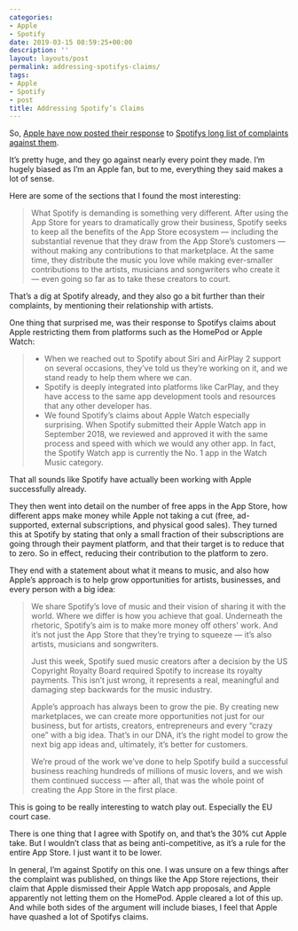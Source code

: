 ```yaml
---
categories:
- Apple
- Spotify
date: 2019-03-15 08:59:25+00:00
description: ''
layout: layouts/post
permalink: addressing-spotifys-claims/
tags:
- Apple
- Spotify
- post
title: Addressing Spotify’s Claims
---
```


<p>So, <a href="https://www.apple.com/uk/newsroom/2019/03/addressing-spotifys-claims/">Apple have now posted their response</a> to <a href="https://www.timetoplayfair.com">Spotifys long list of complaints against them</a>.</p>
<p>It&#8217;s pretty huge, and they go against nearly every point they made. I&#8217;m hugely biased as I&#8217;m an Apple fan, but to me, everything they said makes a lot of sense.</p>
<p>Here are some of the sections that I found the most interesting:</p>
<blockquote><p>What Spotify is demanding is something very different. After using the App Store for years to dramatically grow their business, Spotify seeks to keep all the benefits of the App Store ecosystem — including the substantial revenue that they draw from the App Store’s customers — without making any contributions to that marketplace. At the same time, they distribute the music you love while making ever-smaller contributions to the artists, musicians and songwriters who create it — even going so far as to take these creators to court.</p></blockquote>
<p>That&#8217;s a dig at Spotify already, and they also go a bit further than their complaints, by mentioning their relationship with artists.</p>
<p>One thing that surprised me, was their response to Spotifys claims about Apple restricting them from platforms such as the HomePod or Apple Watch:</p>
<blockquote>
<ul>
<li>When we reached out to Spotify about Siri and AirPlay 2 support on several occasions, they’ve told us they’re working on it, and we stand ready to help them where we can.</li>
<li>Spotify is deeply integrated into platforms like CarPlay, and they have access to the same app development tools and resources that any other developer has.</li>
<li>We found Spotify’s claims about Apple Watch especially surprising. When Spotify submitted their Apple Watch app in September 2018, we reviewed and approved it with the same process and speed with which we would any other app. In fact, the Spotify Watch app is currently the No. 1 app in the Watch Music category.</li>
</ul>
</blockquote>
<p>That all sounds like Spotify have actually been working with Apple successfully already.</p>
<p>They then went into detail on the number of free apps in the App Store, how different apps make money while Apple not taking a cut (free, ad-supported, external subscriptions, and physical good sales). They turned this at Spotify by stating that only a small fraction of their subscriptions are going through their payment platform, and that their target is to reduce that to zero. So in effect, reducing their contribution to the platform to zero.</p>
<p>They end with a statement about what it means to music, and also how Apple&#8217;s approach is to help grow opportunities for artists, businesses, and every person with a big idea:</p>
<blockquote><p>We share Spotify’s love of music and their vision of sharing it with the world. Where we differ is how you achieve that goal. Underneath the rhetoric, Spotify’s aim is to make more money off others’ work. And it’s not just the App Store that they’re trying to squeeze — it’s also artists, musicians and songwriters.</p>
<p>Just this week, Spotify sued music creators after a decision by the US Copyright Royalty Board required Spotify to increase its royalty payments. This isn’t just wrong, it represents a real, meaningful and damaging step backwards for the music industry.</p>
<p>Apple’s approach has always been to grow the pie. By creating new marketplaces, we can create more opportunities not just for our business, but for artists, creators, entrepreneurs and every “crazy one” with a big idea. That’s in our DNA, it’s the right model to grow the next big app ideas and, ultimately, it’s better for customers.</p>
<p>We’re proud of the work we’ve done to help Spotify build a successful business reaching hundreds of millions of music lovers, and we wish them continued success — after all, that was the whole point of creating the App Store in the first place.</p></blockquote>
<p>This is going to be really interesting to watch play out. Especially the EU court case.</p>
<p>There is one thing that I agree with Spotify on, and that&#8217;s the 30% cut Apple take. But I wouldn&#8217;t class that as being anti-competitive, as it&#8217;s a rule for the entire App Store. I just want it to be lower.</p>
<p>In general, I&#8217;m against Spotify on this one. I was unsure on a few things after the complaint was published, on things like the App Store rejections, their claim that Apple dismissed their Apple Watch app proposals, and Apple apparently not letting them on the HomePod. Apple cleared a lot of this up. And while both sides of the argument will include biases, I feel that Apple have quashed a lot of Spotifys claims.</p>